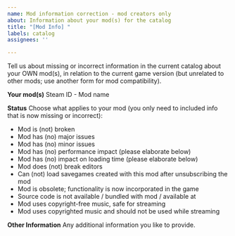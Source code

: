 ```yaml
---
name: Mod information correction - mod creators only
about: Information about your mod(s) for the catalog
title: "[Mod Info] "
labels: catalog
assignees: ''

---
```


Tell us about missing or incorrect information in the current catalog about your OWN mod(s), in relation to the current game version (but unrelated to other mods; use another form for mod compatibility).

**Your mod(s)**
Steam ID - Mod name

**Status**
Choose what applies to your mod (you only need to included info that is now missing or incorrect):
- Mod is (not) broken
- Mod has (no) major issues
- Mod has (no) minor issues
- Mod has (no) performance impact (please elaborate below)
- Mod has (no) impact on loading time (please elaborate below)
- Mod does (not) break editors
- Can (not) load savegames created with this mod after unsubscribing the mod
- Mod is obsolete; functionality is now incorporated in the game
- Source code is not available / bundled with mod / available at <url>
- Mod uses copyright-free music, safe for streaming
- Mod uses copyrighted music and should not be used while streaming

**Other Information**
Any additional information you like to provide.
